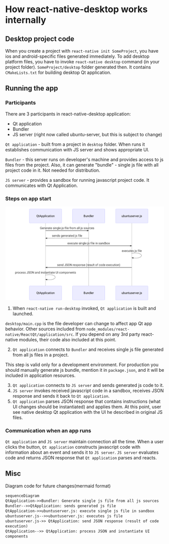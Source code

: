 # How react-native-desktop works internally

## Desktop project code
When you create a project with `react-native init SomeProject`, you have ios and android-specific files generated immediately. To add desktop platform files, you have to invoke `react-native desktop` command (in your project folder). `SomeProject/desktop` folder generated then. It contains `CMakeLists.txt` for building desktop Qt application.

## Running the app

### Participants
There are 3 participants in react-native-desktop application:
- Qt application
- Bundler
- JS server (right now called ubuntu-server, but this is subject to change)

`Qt application` - built from a project in `desktop` folder. When runs it establishes communication with JS server and shows appropriate UI.

`Bundler` - this server runs on developer's machine and provides access to js files from the project. Also, it can generate "bundle" - single js file with all project code in it. Not needed for distribution.

`JS server` - provides a sandbox for running javascript project code. It communicates with Qt Application.

### Steps on app start

![](./react-native-desktop-workflow.svg)


1. When `react-native run-desktop` invoked, `Qt application` is built and launched.

`desktop/main.cpp` is the file developer can change to affect app Qt app behavior. Other sources included from `node_modules/react-native/ReactQt/application/src`. If you depend on any 3rd party react-native modules, their code also included at this point.

2. `Qt application` connects to `Bundler` and receives single js file generated from all js files in a project.

This step is valid only for a development environment. For production you should manually generate js bundle, mention it in `package.json`, and it will be included in application resources.

3. `Qt application` connects to `JS server` and sends generated js code to it.
4. `JS server` invokes received javascript code in a sandbox, receives JSON response and sends it back to `Qt application`.
5. `Qt application` parses JSON response that contains instructions (what UI changes should be instantiated) and applies them. At this point, user see native desktop Qt application with the UI he described in original JS files.


### Communication when an app runs
`Qt application` and `JS server` maintain connection all the time. When a user clicks the button, `Qt application` constructs javascript code with information about an event and sends it to `JS server`. `JS server` evaluates code and returns JSON response that `Qt application` parses and reacts.


## Misc
Diagram code for future changes(mermaid format)

```
sequenceDiagram
QtApplication->>Bundler: Generate single js file from all js sources
Bundler-->>QtApplication: sends generated js file
QtApplication->>ubuntuserver.js: execute single js file in sandbox
ubuntuserver.js-->>ubuntuserver.js: executes js file
ubuntuserver.js->> QtApplication: send JSON response (result of code execution)
QtApplication-->> QtApplication: process JSON and instantiate UI components
```
